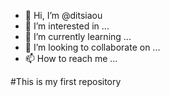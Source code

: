 - 👋 Hi, I’m @ditsiaou
- 👀 I’m interested in ...
- 🌱 I’m currently learning ...
- 💞️ I’m looking to collaborate on ...
- 📫 How to reach me ...

<!---
ditsiaou/ditsiaou is a ✨ special ✨ repository because its `README.md` (this file) appears on your GitHub profile.
You can click the Preview link to take a look at your changes.
--->
#This is my first repository
